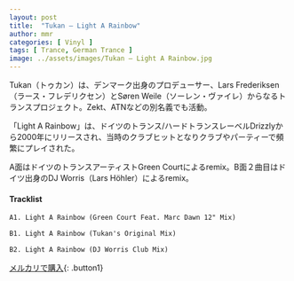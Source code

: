 ```yaml
---
layout: post
title:  "Tukan – Light A Rainbow"
author: mmr
categories: [ Vinyl ]
tags: [ Trance, German Trance ]
image: ../assets/images/Tukan – Light A Rainbow.jpg
---
```


Tukan（トゥカン）は、デンマーク出身のプロデューサー、Lars Frederiksen（ラース・フレデリクセン）とSøren Weile（ソーレン・ヴァイレ）からなるトランスプロジェクト。Zekt、ATNなどの別名義でも活動。

「Light A Rainbow」は、ドイツのトランス/ハードトランスレーベルDrizzlyから2000年にリリースされ、当時のクラブヒットとなりクラブやパーティーで頻繁にプレイされた。

A面はドイツのトランスアーティストGreen Courtによるremix。B面２曲目はドイツ出身のDJ Worris（Lars Höhler）によるremix。

#### Tracklist
```md
A1. Light A Rainbow (Green Court Feat. Marc Dawn 12" Mix)

B1. Light A Rainbow (Tukan's Original Mix)

B2. Light A Rainbow (DJ Worris Club Mix)
```

[メルカリで購入](https://jp.mercari.com/item/m77518561932?afid=6142608987){: .button1}

